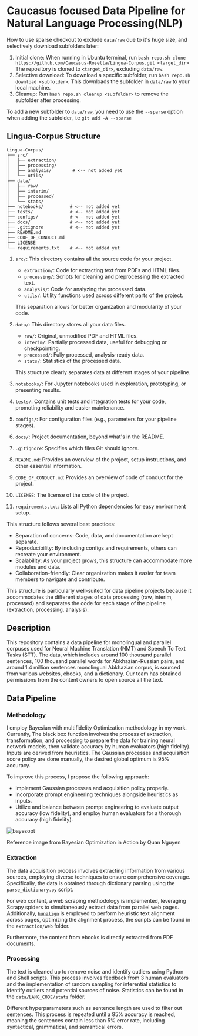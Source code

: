 # Caucasus focused Data Pipeline for Natural Language Processing(NLP)

How to use sparse checkout to exclude `data/raw` due to it's huge size, and selectively download subfolders later:
1. Initial clone: When running in Ubuntu terminal, run `bash repo.sh clone https://github.com/Caucasus-Rosetta/Lingua-Corpus.git <target_dir>`
The repository is cloned to `<target_dir>`, excluding `data/raw`.
2. Selective download: To download a specific subfolder, run `bash repo.sh download <subfolder>`. This downloads the subfolder in `data/raw` to your local machine.
3. Cleanup: Run `bash repo.sh cleanup <subfolder>` to remove the subfolder after processing.

To add a new subfolder to `data/raw`, you need to use the `--sparse` option when adding the subfolder, i.e `git add -A --sparse`

## Lingua-Corpus Structure

```
Lingua-Corpus/
├── src/
│   ├── extraction/
│   ├── processing/
│   ├── analysis/        # <-- not added yet
│   └── utils/
├── data/
│   ├── raw/
│   ├── interim/
│   ├── processed/
│   └── stats/
├── notebooks/          # <-- not added yet
├── tests/              # <-- not added yet
├── configs/            # <-- not added yet
├── docs/               # <-- not added yet
├── .gitignore          # <-- not added yet
├── README.md
├── CODE_OF_CONDUCT.md
├── LICENSE
└── requirements.txt    # <-- not added yet
```

1. `src/`: This directory contains all the source code for your project.
   - `extraction/`: Code for extracting text from PDFs and HTML files.
   - `processing/`: Scripts for cleaning and preprocessing the extracted text.
   - `analysis/`: Code for analyzing the processed data.
   - `utils/`: Utility functions used across different parts of the project.

   This separation allows for better organization and modularity of your code.

2. `data/`: This directory stores all your data files.
   - `raw/`: Original, unmodified PDF and HTML files.
   - `interim/`: Partially processed data, useful for debugging or checkpointing.
   - `processed/`: Fully processed, analysis-ready data.
   - `stats/`: Statistics of the processed data.
   
   This structure clearly separates data at different stages of your pipeline.

3. `notebooks/`: For Jupyter notebooks used in exploration, prototyping, or presenting results.

4. `tests/`: Contains unit tests and integration tests for your code, promoting reliability and easier maintenance.

5. `configs/`: For configuration files (e.g., parameters for your pipeline stages).

6. `docs/`: Project documentation, beyond what's in the README.

7. `.gitignore`: Specifies which files Git should ignore.

8. `README.md`: Provides an overview of the project, setup instructions, and other essential information.

9. `CODE_OF_CONDUCT.md`: Provides an overview of code of conduct for the project.

10. `LICENSE`: The license of the code of the project.

11. `requirements.txt`: Lists all Python dependencies for easy environment setup.

This structure follows several best practices:

- Separation of concerns: Code, data, and documentation are kept separate.
- Reproducibility: By including configs and requirements, others can recreate your environment.
- Scalability: As your project grows, this structure can accommodate more modules and data.
- Collaboration-friendly: Clear organization makes it easier for team members to navigate and contribute.

This structure is particularly well-suited for data pipeline projects because it accommodates the different stages of data processing (raw, interim, processed) and separates the code for each stage of the pipeline (extraction, processing, analysis).

## Description

This repository contains a data pipeline for monolingual and parallel corpuses used for Neural Machine Translation (NMT) and Speech To Text Tasks (STT). The data, which includes around 100 thousand parallel sentences, 100 thousand parallel words for Abkhazian-Russian pairs, and around 1.4 million sentences monolingual Abkhazian corpus, is sourced from various websites, ebooks, and a dictionary. Our team has obtained permissions from the content owners to open source all the text.

## Data Pipeline

### Methodology

I employ Bayesian with multifidelity Optimization methodology in my work. Currently, The black box function involves the process of extraction, transformation, and processing to prepare the data for training neural network models, then validate accuracy by human evaluators (high fidelity). Inputs are derived from heuristics. The Gaussian processes and acquisition score policy are done manually, the desired global optimum is 95% accuracy.

To improve this process, I propose the following approach:

- Implement Gaussian processes and acquisition policy properly.
- Incorporate prompt engineering techniques alongside heuristics as inputs. 
- Utilize and balance between prompt engineering to evaluate output accuracy (low fidelity), and employ human evaluators for a thorough accuracy (high fidelity).

![bayesopt](https://github.com/user-attachments/assets/a95ce254-8a57-49cc-b302-f3e112581486)

Reference image from Bayesian Optimization in Action by Quan Nguyen

### Extraction

The data acquisition process involves extracting information from various sources, employing diverse techniques to ensure comprehensive coverage. Specifically, the data is obtained through dictionary parsing using the `parse_dictionary.py` script.

For web content, a web scraping methodology is implemented, leveraging Scrapy spiders to simultaneously extract data from parallel web pages. Additionally, [`hunalign`](https://github.com/danielvarga/hunalign) is employed to perform heuristic text alignment across pages, optimizing the alignment process, the scripts can be found in the `extraction/web` folder.

Furthermore, the content from ebooks is directly extracted from PDF documents.

### Processing

The text is cleaned up to remove noise and identify outliers using Python and Shell scripts. This process involves feedback from 3 human evaluators and the implementation of random sampling for inferential statistics to identify outliers and potential sources of noise. Statistics can be found in the `data/LANG_CODE/stats` folder.

Different hyperparameters such as sentence length are used to filter out sentences. This process is repeated until a 95% accuracy is reached, meaning the sentences contain less than 5% error rate, including syntactical, grammatical, and semantical errors.
